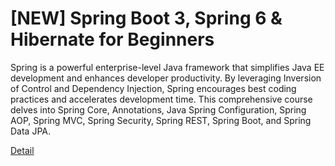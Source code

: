 # [NEW] Spring Boot 3, Spring 6 & Hibernate for Beginners

Spring is a powerful enterprise-level Java framework that simplifies Java EE development and enhances developer productivity. By leveraging Inversion of Control and Dependency Injection, Spring encourages best coding practices and accelerates development time. This comprehensive course delves into Spring Core, Annotations, Java Spring Configuration, Spring AOP, Spring MVC, Spring Security, Spring REST, Spring Boot, and Spring Data JPA. 

[Detail](https://eduitfree.com/courses/new-spring-boot-3-spring-6-hibernate-for-beginners)